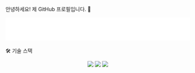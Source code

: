 안녕하세요! 제 GitHub 프로필입니다. 👋

<div align="center">
<img src="ui/animated_header.svg">
</div>

🛠 기술 스택
<p align="center">
<img src="https://img.shields.io/badge/python-3670A0?style=for-the-badge&logo=python&logoColor=ffdd54"/>
<img src="https://img.shields.io/badge/react-%2320232a.svg?style=for-the-badge&logo=react&logoColor=%2361DAFB"/>
<img src="https://img.shields.io/badge/Spring%20Boot-6DB33F?style=for-the-badge&logo=springboot&logoColor=white"/>
</p>

<p>
<a href="https://github.com/user-attachments/assets/f1d76beb-df95-4156-a59b-c3b9680ae9ba"></a>
</p>

